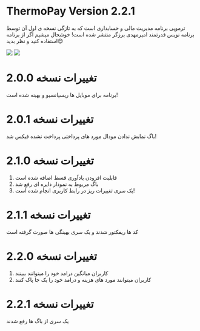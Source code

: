 # ThermoPay Version 2.2.1
ترموپی برنامه مدیریت مالی و حسابداری است که به تازگی نسخه ی اول آن توسط برنامه نویس قدرتمند امیرمهدی برزگر منتشر شده است!
خوشحال میشیم اگر از برنامه استفاده کنید و نظر بدید😊

<img src="https://img.shields.io/badge/CssFramework-Tailwindcss-blue"> <img src="https://img.shields.io/badge/JsFramework-VueJs-green">

# تغییرات نسخه 2.0.0
برنامه برای موبایل ها ریسپانسیو و بهینه شده است!

# تغییرات نسخه 2.0.1
باگ نمایش ندادن مودال مورد های پرداختی پرداخت نشده فیکس شد!

# تغییرات نسخه 2.1.0
<ol>
    <li>قابلیت افزودن یادآوری قسط اضافه شده است</li>    
    <li>باگ مربوط به نمودار دایره ای رفع شد</li>    
    <li>یک سری تغییرات ریز در رابط کاربری انجام شده است!</li>    
</ol>

# تغییرات نسخه 2.1.1
کد ها ریفکتور شدند و یک سری بهینگی ها صورت گرفته است

# تغییرات نسخه 2.2.0
<ol>
    <li>کاربران میانگین درامد خود را میتوانند ببینند</li>
    <li>کاربران میتوانند مورد های هزینه و درامد خود را یک جا پاک کنند</li>
</ol>

# تغییرات نسخه 2.2.1
یک سری از باگ ها رفع شدند